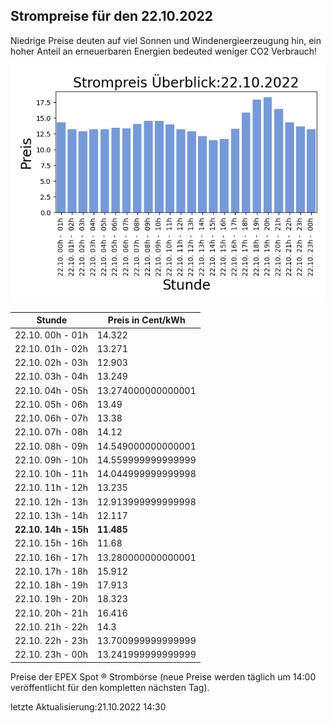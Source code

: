 
## Strompreise für den 22.10.2022

Niedrige Preise deuten auf viel Sonnen und Windenergieerzeugung hin, ein hoher Anteil an erneuerbaren Energien bedeuted weniger CO2 Verbrauch!

![Strompreis übersicht](imgs/strompreis_uebersicht.png)

| Stunde | Preis in Cent/kWh |
|---|---|
| 22.10. 00h -  01h | 14.322 | 
| 22.10. 01h -  02h | 13.271 | 
| 22.10. 02h -  03h | 12.903 | 
| 22.10. 03h -  04h | 13.249 | 
| 22.10. 04h -  05h | 13.274000000000001 | 
| 22.10. 05h -  06h | 13.49 | 
| 22.10. 06h -  07h | 13.38 | 
| 22.10. 07h -  08h | 14.12 | 
| 22.10. 08h -  09h | 14.549000000000001 | 
| 22.10. 09h -  10h | 14.559999999999999 | 
| 22.10. 10h -  11h | 14.044999999999998 | 
| 22.10. 11h -  12h | 13.235 | 
| 22.10. 12h -  13h | 12.913999999999998 | 
| 22.10. 13h -  14h | 12.117 | 
| **22.10. 14h -  15h** | **11.485** | 
| 22.10. 15h -  16h | 11.68 | 
| 22.10. 16h -  17h | 13.280000000000001 | 
| 22.10. 17h -  18h | 15.912 | 
| 22.10. 18h -  19h | 17.913 | 
| 22.10. 19h -  20h | 18.323 | 
| 22.10. 20h -  21h | 16.416 | 
| 22.10. 21h -  22h | 14.3 | 
| 22.10. 22h -  23h | 13.700999999999999 | 
| 22.10. 23h -  00h | 13.241999999999999 | 

Preise der EPEX Spot ® Strombörse (neue Preise werden täglich um 14:00 veröffentlicht für den kompletten nächsten Tag).

letzte Aktualisierung:21.10.2022 14:30